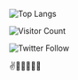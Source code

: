 ![Top Langs](https://github-readme-stats.vercel.app/api/top-langs/?username=wheresalice&hide=CSS,HTML,SCSS,Ruby&layout=compact)

![Visitor Count](https://profile-counter.glitch.me/wheresalice/count.svg)

![Twitter Follow](https://img.shields.io/twitter/follow/AliceConsortium?style=social)

✌️💜🌈🍄🌻🙏
